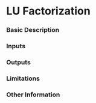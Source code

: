 # LU Factorization

### Basic Description 

### Inputs

### Outputs

### Limitations

### Other Information
